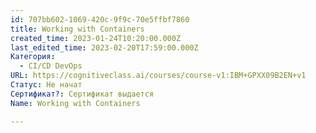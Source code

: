 ```yaml
---
id: 707bb602-1069-420c-9f9c-70e5ffbf7860
title: Working with Containers
created_time: 2023-01-24T10:20:00.000Z
last_edited_time: 2023-02-20T17:59:00.000Z
Категория:
  - CI/CD DevOps
URL: https://cognitiveclass.ai/courses/course-v1:IBM+GPXX09B2EN+v1
Статус: Не начат
Сертификат?: Сертификат выдается
Name: Working with Containers

---
```


